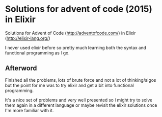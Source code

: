 Solutions for advent of code (2015) in Elixir
===================
Solutions for  Advent of Code (http://adventofcode.com/) in Elixir (http://elixir-lang.org/)

I never used elixir before so pretty much learning both the syntax and functional programming as I go.

Afterword
----------
Finished all the problems, lots of brute force and not a lot of thinking/algos
but the point for me was to try elixir and get a bit into functional programming.

It's a nice set of problems and very well presented so I might try to solve them again in a different
language or maybe revisit the elixir solutions once I'm more familiar with it.


